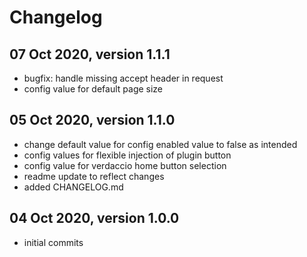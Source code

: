 # Changelog

## 07 Oct 2020, version 1.1.1
- bugfix: handle missing accept header in request
- config value for default page size

## 05 Oct 2020, version 1.1.0
- change default value for config enabled value to false as intended
- config values for flexible injection of plugin button
- config value for verdaccio home button selection
- readme update to reflect changes
- added CHANGELOG.md

## 04 Oct 2020, version 1.0.0
- initial commits